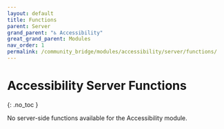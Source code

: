 ```yaml
---
layout: default
title: Functions
parent: Server
grand_parent: "♿ Accessibility"
great_grand_parent: Modules
nav_order: 1
permalink: /community_bridge/modules/accessibility/server/functions/
---
```


# Accessibility Server Functions
{: .no_toc }

No server-side functions available for the Accessibility module.